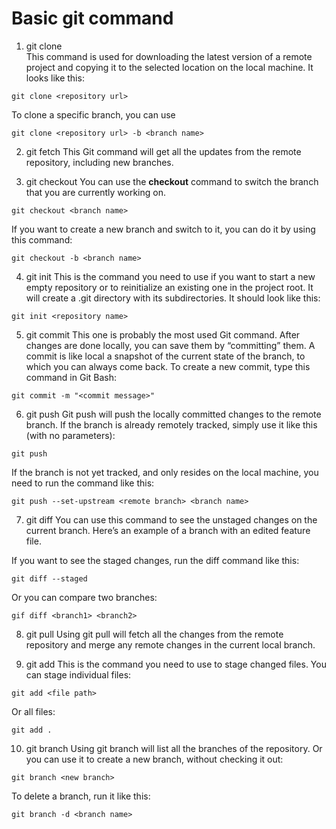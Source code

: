 # Basic git command

1. git clone <br>
This command is used for downloading the latest version of a remote project and copying it to the selected location on the local machine. It looks like this:
```
git clone <repository url>
```

To clone a specific branch, you can use
```
git clone <repository url> -b <branch name>
```

2. git fetch
This Git command will get all the updates from the remote repository, including new branches. <br>

3. git checkout
You can use the <strong>checkout</strong> command to switch the branch that you are currently working on.

```
git checkout <branch name>
```
If you want to create a new branch and switch to it, you can do it by using this command:

```
git checkout -b <branch name>
```

4. git init
This is the command you need to use if you want to start a new empty repository or to reinitialize an existing one in the project root. It will create a .git directory with its subdirectories. It should look like this:

```
git init <repository name>
```

5. git commit
This one is probably the most used Git command. After changes are done locally, you can save them by “committing” them. A commit is like local a snapshot of the current state of the branch, to which you can always come back. To create a new commit, type this command in Git Bash:

```
git commit -m "<commit message>"
```

6. git push
Git push will push the locally committed changes to the remote branch. If the branch is already remotely tracked, simply use it like this (with no parameters):

```
git push
```

If the branch is not yet tracked, and only resides on the local machine, you need to run the command like this:

```
git push --set-upstream <remote branch> <branch name>
```

7. git diff
You can use this command to see the unstaged changes on the current branch. Here’s an example of a branch with an edited feature file. <br>

If you want to see the staged changes, run the diff command like this:

```
git diff --staged
```

Or you can compare two branches:

```
gif diff <branch1> <branch2>
```

8. git pull
Using git pull will fetch all the changes from the remote repository and merge any remote changes in the current local branch.

9. git add
This is the command you need to use to stage changed files. You can stage individual files:

```
git add <file path>
```

Or all files:
```
git add .
```

10. git branch
Using git branch will list all the branches of the repository. Or you can use it to create a new branch, without checking it out:

```
git branch <new branch>
```

To delete a branch, run it like this:

```
git branch -d <branch name>
```
